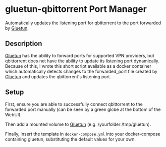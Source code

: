 # gluetun-qbittorrent Port Manager
Automatically updates the listening port for qbittorrent to the port forwarded by [Gluetun](https://github.com/qdm12/gluetun/).

## Description
[Gluetun](https://github.com/qdm12/gluetun/) has the ability to forward ports for supported VPN providers, 
but qbittorrent does not have the ability to update its listening port dynamically.
Because of this, I wrote this short script available as a docker container which automatically detects changes to the 
forwarded_port file created by [Gluetun](https://github.com/qdm12/gluetun/) and updates the qbittorrent's listening port.

## Setup
First, ensure you are able to successfully connect qbittorrent to the forwarded port manually (can be seen by a green globe at the bottom of the WebUI).

Then add a mounted volume to [Gluetun](https://github.com/qdm12/gluetun/) (e.g. /yourfolder:/tmp/gluetun).

Finally, insert the template in `docker-compose.yml` into your docker-compose containing gluetun, substituting the default values for your own.
